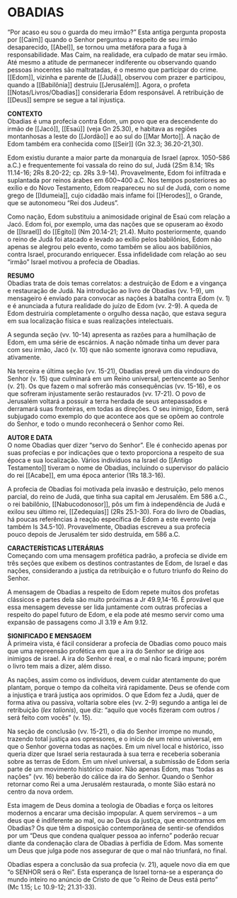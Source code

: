 # OBADIAS
“Por acaso eu sou o guarda do meu irmão?” Esta antiga pergunta proposta por [[Caim]] quando o Senhor perguntou a respeito de seu irmão desaparecido, [[Abel]], se tornou uma metáfora para a fuga à responsabilidade. Mas Caim, na realidade, era culpado de matar seu irmão. Até mesmo a atitude de permanecer indiferente ou observando quando pessoas inocentes são maltratadas, é o mesmo que participar do crime. [[Edom]], vizinha e parente de [[Judá]], observou com prazer e participou, quando a [[Babilônia]] destruiu [[Jerusalém]]. Agora, o profeta [[Notas/Livros/Obadias]] consideraria Edom responsável. A retribuição de [[Deus]] sempre se segue a tal injustiça.  

**CONTEXTO**  
Obadias é uma profecia contra Edom, um povo que era descendente do irmão de [[Jacó]], [[Esaú]] (veja Gn 25.30), e habitava as regiões montanhosas a leste do [[Jordão]] e ao sul do [[Mar Morto]]. A nação de Edom também era conhecida como [[Seir]] (Gn 32.3; 36.20-21,30).  
  
Edom existiu durante a maior parte da monarquia de Israel (aprox. 1050-586 a.C.) e frequentemente foi vassala do reino do sul, Judá (2Sm 8.14; 1Rs 11.14-16; 2Rs 8.20-22; cp. 2Rs 3.9-14). Provavelmente, Edom foi infiltrada e suplantada por reinos árabes em 600~400 a.C. Nos tempos posteriores ao exílio e do Novo Testamento, Edom reapareceu no sul de Judá, com o nome grego de [[Idumeia]], cujo cidadão mais infame foi [[Herodes]], o Grande, que se autonomeou “Rei dos Judeus”.  
  
Como nação, Edom substituiu a animosidade original de Esaú com relação a Jacó. Edom foi, por exemplo, uma das nações que se opuseram ao êxodo de [[Israel]] do [[Egito]] (Nm 20.14-21; 21.4). Muito posteriormente, quando o reino de Judá foi atacado e levado ao exílio pelos babilônios, Edom não apenas se alegrou pelo evento, como também se aliou aos babilônios, contra Israel, procurando enriquecer. Essa infidelidade com relação ao seu “irmão” Israel motivou a profecia de Obadias.  

**RESUMO**  
Obadias trata de dois temas correlatos: a destruição de Edom e a vingança e restauração de Judá. Na introdução ao livro de Obadias (vv. 1-9), um mensageiro é enviado para convocar as nações à batalha contra Edom (v. 1) e é anunciada a futura realidade do juízo de Edom (vv. 2-9). A queda de Edom destruiria completamente o orgulho dessa nação, que estava segura em sua localização física e suas realizações intelectuais.  
  
A segunda seção (vv. 10-14) apresenta as razões para a humilhação de Edom, em uma série de escárnios. A nação nômade tinha um dever para com seu irmão, Jacó (v. 10) que não somente ignorava como repudiava, ativamente.  
  
Na terceira e última seção (vv. 15-21), Obadias prevê um dia vindouro do Senhor (v. 15) que culminará em um Reino universal, pertencente ao Senhor (v. 21). Os que fazem o mal sofrerão más consequências (vv. 15-16), e os que sofreram injustamente serão restaurados (vv. 17-21). O povo de Jerusalém voltará a possuir a terra herdada de seus antepassados e derramará suas fronteiras, em todas as direções. O seu inimigo, Edom, será subjugado como exemplo do que acontece aos que se opõem ao controle do Senhor, e todo o mundo reconhecerá o Senhor como Rei.  

**AUTOR E DATA**  
O nome Obadias quer dizer “servo do Senhor”. Ele é conhecido apenas por suas profecias e por indicações que o texto proporciona a respeito de sua época e sua localização. Vários indivíduos na Israel do [[Antigo Testamento]] tiveram o nome de Obadias, incluindo o supervisor do palácio do rei [[Acabe]], em uma época anterior (1Rs 18.3-16).  
  
A profecia de Obadias foi motivada pela invasão e destruição, pelo menos parcial, do reino de Judá, que tinha sua capital em Jerusalém. Em 586 a.C., o rei babilônio, [[Nabucodonosor]], pôs um fim à independência de Judá e exilou seu último rei, [[Zedequias]] (2Rs 25.1-30). Fora do livro de Obadias, há poucas referências à reação específica de Edom a este evento (veja também Is 34.5-10). Provavelmente, Obadias escreveu a sua profecia pouco depois de Jerusalém ter sido destruída, em 586 a.C.  

**CARACTERÍSTICAS LITERÁRIAS**  
Começando com uma mensagem profética padrão, a profecia se divide em três seções que exibem os destinos contrastantes de Edom, de Israel e das nações, considerando a justiça da retribuição e o futuro triunfo do Reino do Senhor.  
  
A mensagem de Obadias a respeito de Edom repete muitos dos profetas clássicos e partes dela são muito próximas a Jr 49.9,14-16. É provável que essa mensagem devesse ser lida juntamente com outras profecias a respeito do papel futuro de Edom, e ela pode até mesmo servir como uma expansão de passagens como Jl 3.19 e Am 9.12.  

**SIGNIFICADO E MENSAGEM**  
À primeira vista, é fácil considerar a profecia de Obadias como pouco mais que uma repreensão profética em que a ira do Senhor se dirige aos inimigos de israel. A ira do Senhor é real, e o mal não ficará impune; porém o livro tem mais a dizer, além disso.  
  
As nações, assim como os indivíduos, devem cuidar atentamente do que plantam, porque o tempo da colheita virá rapidamente. Deus se ofende com a injustiça e trará justiça aos oprimidos. O que Edom fez a Judá, quer de forma ativa ou passiva, voltaria sobre eles (vv. 2-9) segundo a antiga lei de retribuição (_lex talionis_), que diz: “aquilo que vocês fizeram com outros / será feito com vocês” (v. 15).  
  
Na seção de conclusão (vv. 15-21), o dia do Senhor irrompe no mundo, trazendo total justiça aos opressores, e o início de um reino universal, em que o Senhor governa todas as nações. Em um nível local e histórico, isso queria dizer que Israel seria restaurada à sua terra e receberia soberania sobre as terras de Edom. Em um nível universal, a submissão de Edom seria parte de um movimento histórico maior. Não apenas Edom, mas “todas as nações” (vv. 16) beberão do cálice da ira do Senhor. Quando o Senhor retornar como Rei a uma Jerusalém restaurada, o monte Sião estará no centro da nova ordem.

Esta imagem de Deus domina a teologia de Obadias e força os leitores modernos a encarar uma decisão impopular. A quem serviremos – a um deus que é indiferente ao mal, ou ao Deus da justiça, que encontramos em Obadias? Os que têm a disposição contemporânea de sentir-se ofendidos por um “Deus que condena qualquer pessoa ao inferno” poderão recuar diante da condenação clara de Obadias à perfídia de Edom. Mas somente um Deus que julga pode nos assegurar de que o mal não triunfará, no final.  
  
Obadias espera a conclusão da sua profecia (v. 21), aquele novo dia em que “o SENHOR será o Rei”. Esta esperança de Israel torna-se a esperança do mundo inteiro no anúncio de Cristo de que “o Reino de Deus está perto” (Mc 1.15; Lc 10.9-12; 21.31-33).